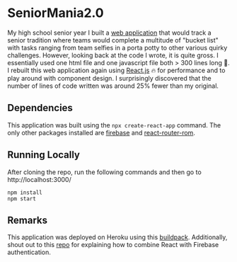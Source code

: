 # SeniorMania2.0
My high school senior year I built a [web application](https://github.com/jeffersonxu/SeniorMania) that would track a senior tradition where teams would complete a multitude of "bucket list" with tasks ranging from team selfies in a porta potty to other various quirky challenges. However, looking back at the code I wrote, it is quite gross. I essentially used one html file and one javascript file both > 300 lines long 🤮. I rebuilt this web application again using [React.js](https://reactjs.org/) 🔥 for performance and to play around with component design. I surprisingly discovered that the number of lines of code written was around 25% fewer than my original. 

## Dependencies
This application was built using the ```npx create-react-app``` command. The only other packages installed are [firebase](https://www.npmjs.com/package/firebase) and [react-router-rom](https://www.npmjs.com/package/react-router-dom). 

## Running Locally
After cloning the repo, run the following commands and then go to http://localhost:3000/
```
npm install
npm start
```
## Remarks
This application was deployed on Heroku using this [buildpack](https://github.com/mars/create-react-app-buildpack). Additionally, shout out to this [repo](https://github.com/satansdeer/react-firebase-auth) for explaining how to combine React with Firebase authentication.
